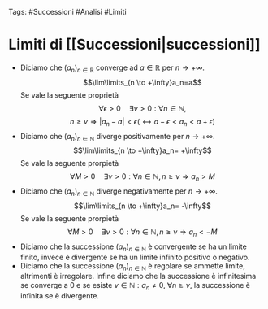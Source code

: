Tags: #Successioni #Analisi #Limiti
# Limiti di [[Successioni|successioni]]
- Diciamo che $(a_n)_{n\in\mathbb{R}}$ converge ad $a\in\mathbb{R}$ per $n\rightarrow +\infty$.
$$\lim\limits_{n \to +\infty}a_n=a$$
	Se vale la seguente proprietà
$$\forall\epsilon > 0 \quad \exists\nu >0: \forall n\in\mathbb{N},$$
$$ n\geq\nu \Rightarrow |a_n-a| < \epsilon(\leftrightarrow a-\epsilon<a_n<a+\epsilon)$$
- Diciamo che $(a_n)_{n\in\mathbb{N}}$ diverge positivamente per $n\rightarrow +\infty$.
$$\lim\limits_{n \to +\infty}a_n= +\infty$$
	Se vale la seguente prorpietà
	$$\forall M>0 \quad \exists\nu>0:\forall n\in\mathbb{N}, n\geq\nu \Rightarrow a_n>M$$
- Diciamo che $(a_n)_{n\in\mathbb{N}}$ diverge negativamente per $n\rightarrow +\infty$.
$$\lim\limits_{n \to +\infty}a_n= -\infty$$
	Se vale la seguente prorpietà
	$$\forall M>0 \quad \exists\nu>0:\forall n\in\mathbb{N}, n\geq\nu \Rightarrow a_n<-M$$
- Diciamo che la successione $(a_n)_{n\in\mathbb{N}}$ è convergente se ha un limite finito, invece è divergente se ha un limite infinito positivo o negativo.
- Diciamo che la successione $(a_n)_{n\in\mathbb{N}}$ è regolare se ammette limite, altrimenti è irregolare. Infine diciamo che la successione è infinitesima se converge a 0 e se esiste $\nu\in\mathbb{N}:a_n\not= 0, \ \forall n\geq\nu$, la successione è infinita se è divergente.